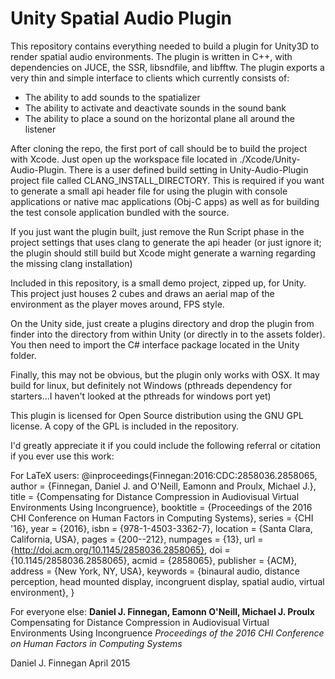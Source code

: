 Unity Spatial Audio Plugin
==========================

This repository contains everything needed to build a plugin for Unity3D to render spatial audio environments.
The plugin is written in C++, with dependencies on JUCE, the SSR, libsndfile, and libfftw.
The plugin exports a very thin and simple interface to clients which currently consists of:

- The ability to add sounds to the spatializer
- The ability to activate and deactivate sounds in the sound bank
- The ability to place a sound on the horizontal plane all around the listener

After cloning the repo, the first port of call should be to build the project with Xcode.
Just open up the workspace file located in ./Xcode/Unity-Audio-Plugin.
There is a user defined build setting in Unity-Audio-Plugin project file
called CLANG_INSTALL_DIRECTORY.
This is required if you want to generate a small api header file for using the plugin with
console applications or native mac applications (Obj-C apps) as well as for building the test console application bundled with the source.

If you just want the plugin built, just remove the Run Script phase in the project
settings that uses clang to generate the api header (or just ignore it; the plugin
should still build but Xcode might generate a warning regarding the missing clang installation)

Included in this repository, is a small demo project, zipped up, for Unity.
This project just houses 2 cubes and draws an aerial map of the environment
as the player moves around, FPS style.

On the Unity side, just create a plugins directory and drop the plugin from finder into the directory from within Unity (or directly in to the assets folder).
You then need to import the C# interface package located in the Unity folder.

Finally, this may not be obvious, but the plugin only works with OSX.
It may build for linux, but definitely not Windows (pthreads dependency for starters...I haven't looked at
the pthreads for windows port yet)

This plugin is licensed for Open Source distribution using the GNU GPL license.
A copy of the GPL is included in the repository.

I'd greatly appreciate it if you could include the following referral or citation if you ever use this work:

For LaTeX users:
@inproceedings{Finnegan:2016:CDC:2858036.2858065,
 author = {Finnegan, Daniel J. and O'Neill, Eamonn and Proulx, Michael J.},
 title = {Compensating for Distance Compression in Audiovisual Virtual Environments Using Incongruence},
 booktitle = {Proceedings of the 2016 CHI Conference on Human Factors in Computing Systems},
 series = {CHI '16},
 year = {2016},
 isbn = {978-1-4503-3362-7},
 location = {Santa Clara, California, USA},
 pages = {200--212},
 numpages = {13},
 url = {http://doi.acm.org/10.1145/2858036.2858065},
 doi = {10.1145/2858036.2858065},
 acmid = {2858065},
 publisher = {ACM},
 address = {New York, NY, USA},
 keywords = {binaural audio, distance perception, head mounted display, incongruent display, spatial audio, virtual environment},
}

For everyone else:
**Daniel J. Finnegan, Eamonn O'Neill, Michael J. Proulx**
Compensating for Distance Compression in Audiovisual Virtual Environments Using Incongruence
*Proceedings of the 2016 CHI Conference on Human Factors in Computing Systems*

Daniel J. Finnegan
April 2015
